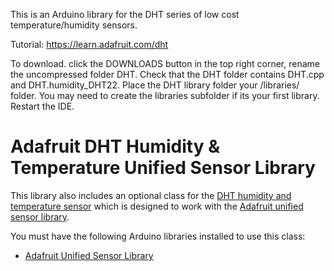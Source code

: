 This is an Arduino library for the DHT series of low cost temperature/humidity sensors.

Tutorial: https://learn.adafruit.com/dht

To download. click the DOWNLOADS button in the top right corner, rename the uncompressed folder DHT. Check that the DHT folder contains DHT.cpp and DHT.humidity_DHT22. Place the DHT library folder your <arduinosketchfolder>/libraries/ folder. You may need to create the libraries subfolder if its your first library. Restart the IDE.

# Adafruit DHT Humidity & Temperature Unified Sensor Library

This library also includes an optional class for the
[DHT humidity and temperature sensor](https://learn.adafruit.com/dht/overview)
which is designed to work with the [Adafruit unified sensor library](https://learn.adafruit.com/using-the-adafruit-unified-sensor-driver/introduction).

You must have the following Arduino libraries installed to use this class:

- [Adafruit Unified Sensor Library](https://github.com/adafruit/Adafruit_Sensor)
